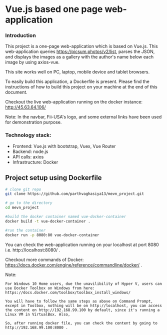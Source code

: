 # Vue.js based one page web-application

### Introduction

This project is a one-page web-application which is based on Vue.js. This web-application queries https://picsum.photos/v2/list, parses the JSON, and displays the images as a gallery with the author's name below each image by using axios-vue.

This site works well on PC, laptop, mobile device and tablet browsers.

To easily build this application, a Dockerfile is present. Please find the instructions of how to build this project on your machine at the end of this document.

Checkout the live web-application running on the docker instance: http://45.63.64.106/

Note: In the navbar, Fii-USA's logo, and some external links have been used for demonstration purpose.

### Technology stack:
- Frontend: Vue.js with bootstrap, Vuex, Vue Router
- Backend: node.js
- API calls: axios
- Infrastructure: Docker

## Project setup using Dockerfile
```bash
# clone git repo
git clone https://github.com/parthvaghasiya13/mevn_project.git

# go to the directory
cd mevn_project

#build the docker container named vue-docker-container
docker build -t vue-docker-container .

#run the container
docker run -p 8080:80 vue-docker-container
```

You can check the web-application running on your localhost at port 8080 i.e. http://localhost:8080/ .

Checkout more commands of Docker: https://docs.docker.com/engine/reference/commandline/docker/ .

Note: 
```
For Windows 10 Home users, due the unavilibility of Hyper V, users can use Docker Toolbox on Windows from here: https://docs.docker.com/toolbox/toolbox_install_windows/

You will have to follow the same steps as above on Command Prompt, except in Toolbox, nothing will be on http://localhost, you can access the content on http://192.168.99.100 by default, since it's running a Linux VM in VirtualBox. Also, 

So, after running docker file, you can check the content by going to http://192.168.99.100:8080 .
```


